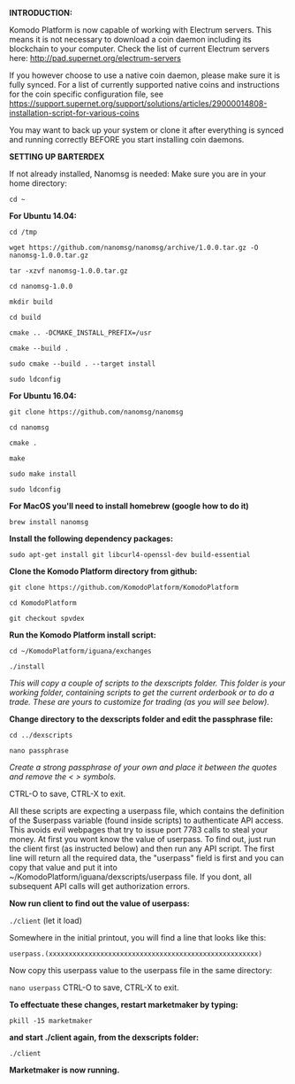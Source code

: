 **INTRODUCTION:**

Komodo Platform is now capable of working with Electrum servers. This means it is not necessary to download a coin daemon including its blockchain to your computer.
Check the list of current Electrum servers here: http://pad.supernet.org/electrum-servers

If you however choose to use a native coin daemon, please make sure it is fully synced. 
For a list of currently supported native coins and instructions for the coin specific configuration file, see https://support.supernet.org/support/solutions/articles/29000014808-installation-script-for-various-coins

You may want to back up your system or clone it after everything is synced and running correctly BEFORE you start installing coin daemons.


**SETTING UP BARTERDEX**

If not already installed, Nanomsg is needed:
Make sure you are in your home directory: 

`cd ~`

**For Ubuntu 14.04:**

`cd /tmp`

`wget https://github.com/nanomsg/nanomsg/archive/1.0.0.tar.gz -O nanomsg-1.0.0.tar.gz`

`tar -xzvf nanomsg-1.0.0.tar.gz`

`cd nanomsg-1.0.0`

`mkdir build`

`cd build`

`cmake .. -DCMAKE_INSTALL_PREFIX=/usr`

`cmake --build .`

`sudo cmake --build . --target install`

`sudo ldconfig`

**For Ubuntu 16.04:**

`git clone https://github.com/nanomsg/nanomsg`

`cd nanomsg`

`cmake .`

`make`

`sudo make install`

`sudo ldconfig`


**For MacOS you'll need to install homebrew (google how to do it)**

`brew install nanomsg`

**Install the following dependency packages:**

`sudo apt-get install git libcurl4-openssl-dev build-essential`

**Clone the Komodo Platform directory from github:**

`git clone https://github.com/KomodoPlatform/KomodoPlatform`

`cd KomodoPlatform`

`git checkout spvdex` 

**Run the Komodo Platform install script:**

`cd ~/KomodoPlatform/iguana/exchanges`

`./install`

_This will copy a couple of scripts to the dexscripts folder. This folder is your working folder, containing scripts to get the current orderbook or to do a trade. These are yours to customize for trading (as you will see below)._

**Change directory to the dexscripts folder and edit the passphrase file:**

`cd ../dexscripts`

`nano passphrase`

_Create a strong passphrase of your own and place it between the quotes and remove the < > symbols._

CTRL-O to save, CTRL-X to exit.

All these scripts are expecting a userpass file, which contains the definition of the $userpass variable (found inside scripts) to authenticate API access. This avoids evil webpages that try to issue port 7783 calls to steal your money. At first you wont know the value of userpass. To find out, just run the client first (as instructed below) and then run any API script. The first line will return all the required data, the "userpass" field is first and you can copy that value and put it into ~/KomodoPlatform/iguana/dexscripts/userpass file. If you dont, all subsequent API calls will get authorization errors. 

**Now run client to find out the value of userpass:**

`./client` (let it load)

Somewhere in the initial printout, you will find a line that looks like this: 

`userpass.(xxxxxxxxxxxxxxxxxxxxxxxxxxxxxxxxxxxxxxxxxxxxxxxxxxxxx)`

Now copy this userpass value to the userpass file in the same directory:

`nano userpass`
CTRL-O to save, CTRL-X to exit.


**To effectuate these changes, restart marketmaker by typing:**

`pkill -15 marketmaker`

**and start ./client again, from the dexscripts folder:**

`./client`

**Marketmaker is now running.**


